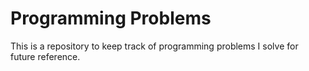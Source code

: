 # Programming Problems

This is a repository to keep track of programming problems I solve for future reference.